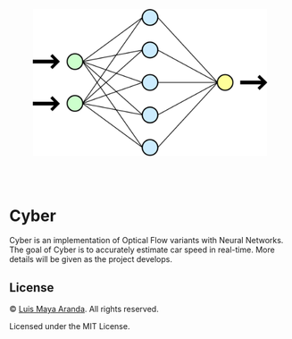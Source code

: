 <br><br>

<p align="center">
<a href="https://github.com/LuisMaya"><img width="420" src="./logo/nn.png" alt="kitana logo"></a>
</p>

<br><br>

# Cyber

Cyber is an implementation of Optical Flow variants with Neural Networks.
The goal of Cyber is to accurately estimate car speed in real-time.
More details will be given as the project develops.

## License

&copy; [Luis Maya Aranda](https://github.com/LuisMaya). All rights reserved.

Licensed under the MIT License.